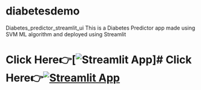 # diabetesdemo
 Diabetes_predictor_streamlit_ui
This is a Diabetes Predictor app made using SVM ML algorithm and deployed using Streamlit

# Click Here👉[![Streamlit App](https://static.streamlit.io/badges/streamlit_badge_black_white.svg)]# Click Here👉[![Streamlit App](https://static.streamlit.io/badges/streamlit_badge_black_white.svg)](https://diabetesdemo-5eivpfewfou3iovq6gvk3h.streamlit.app/)
